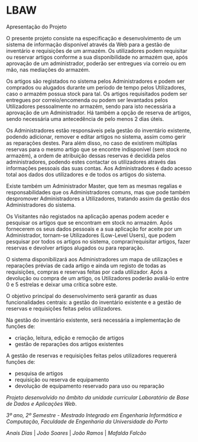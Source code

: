 # LBAW

Apresentação do Projeto

O presente projeto consiste na especificação e desenvolvimento de um sistema de informação disponível através da Web para a gestão de inventário e requisições de um armazém. Os utilizadores podem requisitar ou reservar artigos conforme a sua disponibilidade no armazém que, após aprovação de um administrador, poderão ser entregues via correio ou em mão, nas mediações do armazém.

Os artigos são registados no sistema pelos Administradores e podem ser comprados ou alugados durante um período de tempo pelos Utilizadores, caso o armazém possua stock para tal. Os artigos requisitados podem ser entregues por correio/encomenda ou podem ser levantados pelos Utilizadores pessoalmente no armazém, sendo para isto necessária a aprovação de um Administrador. Há também a opção de reserva de artigos, sendo necessária uma antecedência de pelo menos 2 dias úteis.

Os Administradores estão responsáveis pela gestão do inventário existente, podendo adicionar, remover e editar artigos no sistema, assim como gerir as reparações destes. Para além disso, no caso de existirem múltiplas reservas para o mesmo artigo que se encontre indisponível (sem stock no armazém), a ordem de atribuição dessas reservas é decidida pelos administradores, podendo estes contactar os utilizadores através das informações pessoais das suas contas. Aos Administradores é dado acesso total aos dados dos utilizadores e de todos os artigos do sistema.

Existe também um Administrador Master, que tem as mesmas regalias e responsabilidades que os Administradores comuns, mas que pode também despromover Administradores a Utilizadores, tratando assim da gestão dos Administradores do sistema.

Os Visitantes não registados na aplicação apenas podem aceder e pesquisar os artigos que se encontram em stock no armazém. Após fornecerem os seus dados pessoais e a sua aplicação for aceite por um Administrador, tornam-se Utilizadores (Low-Level Users), que podem pesquisar por todos os artigos no sistema, comprar/requisitar artigos, fazer reservas e devolver artigos alugados ou para reparação.

O sistema disponibilizará aos Administradores um mapa de utilizações e reparações prévias de cada artigo e ainda um registo de todas as requisições, compras e reservas feitas por cada utilizador. Após a devolução ou compra de um artigo, os Utilizadores poderão avaliá-lo entre 0 e 5 estrelas e deixar uma crítica sobre este.

O objetivo principal do desenvolvimento será garantir as duas funcionalidades centrais: a gestão do inventário existente e a gestão de reservas e requisições feitas pelos utilizadores.

Na gestão do inventário existente, será necessária a implementação de funções de:

- criação, leitura, edição e remoção de artigos
- gestão de reparações dos artigos existentes

A gestão de reservas e requisições feitas pelos utilizadores requererá funções de:

- pesquisa de artigos
- requisição ou reserva de equipamento
- devolução de equipamento reservado para uso ou reparação

   
   
_Projeto desenvolvido no âmbito da unidade curricular Laboratório de Base de Dados e Aplicações Web_.

_3º ano, 2º Semestre - Mestrado Integrado em Engenharia Informática e Computação, Faculdade de Engenharia da Universidade do Porto_

_Anaís Dias_ | _João Soares_ | _João Ramos_ | _Mafalda Falcão_


